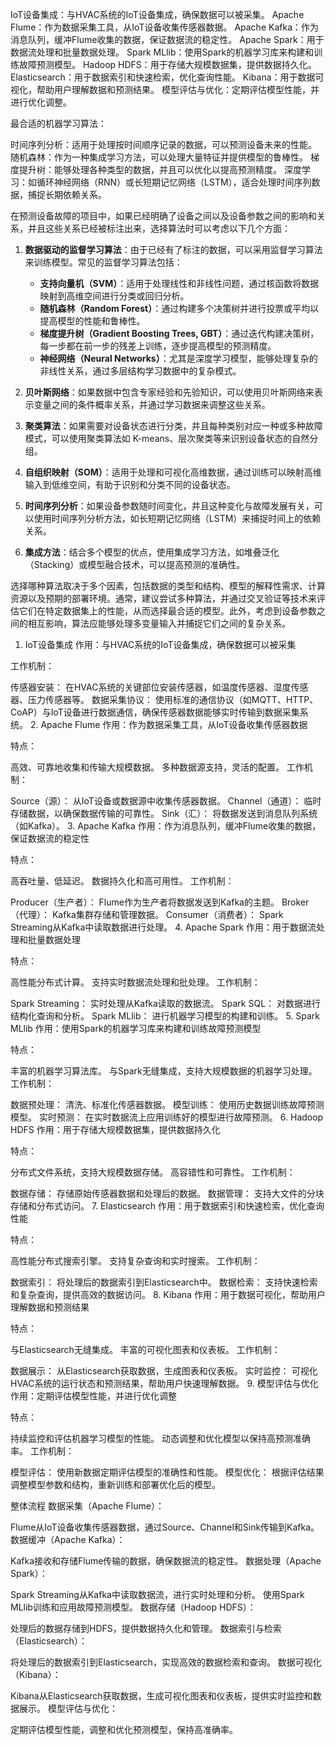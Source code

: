 IoT设备集成：与HVAC系统的IoT设备集成，确保数据可以被采集。
Apache Flume：作为数据采集工具，从IoT设备收集传感器数据。
Apache Kafka：作为消息队列，缓冲Flume收集的数据，保证数据流的稳定性。
Apache Spark：用于数据流处理和批量数据处理。
Spark MLlib：使用Spark的机器学习库来构建和训练故障预测模型。
Hadoop HDFS：用于存储大规模数据集，提供数据持久化。
Elasticsearch：用于数据索引和快速检索，优化查询性能。
Kibana：用于数据可视化，帮助用户理解数据和预测结果。
模型评估与优化：定期评估模型性能，并进行优化调整。

最合适的机器学习算法：

时间序列分析：适用于处理按时间顺序记录的数据，可以预测设备未来的性能。
随机森林：作为一种集成学习方法，可以处理大量特征并提供模型的鲁棒性。
梯度提升树：能够处理各种类型的数据，并且可以优化以提高预测精度。
深度学习：如循环神经网络（RNN）或长短期记忆网络（LSTM），适合处理时间序列数据，捕捉长期依赖关系。


在预测设备故障的项目中，如果已经明确了设备之间以及设备参数之间的影响和关系，并且这些关系已经被标注出来，选择算法时可以考虑以下几个方面：

1. **数据驱动的监督学习算法**：由于已经有了标注的数据，可以采用监督学习算法来训练模型。常见的监督学习算法包括：

   - **支持向量机（SVM）**：适用于处理线性和非线性问题，通过核函数将数据映射到高维空间进行分类或回归分析。
   - **随机森林（Random Forest）**：通过构建多个决策树并进行投票或平均以提高模型的性能和鲁棒性。
   - **梯度提升树（Gradient Boosting Trees, GBT）**：通过迭代构建决策树，每一步都在前一步的残差上训练，逐步提高模型的预测精度。
   - **神经网络（Neural Networks）**：尤其是深度学习模型，能够处理复杂的非线性关系，通过多层结构学习数据中的复杂模式。

2. **贝叶斯网络**：如果数据中包含专家经验和先验知识，可以使用贝叶斯网络来表示变量之间的条件概率关系，并通过学习数据来调整这些关系。

3. **聚类算法**：如果需要对设备状态进行分类，并且每种类别对应一种或多种故障模式，可以使用聚类算法如 K-means、层次聚类等来识别设备状态的自然分组。

4. **自组织映射（SOM）**：适用于处理和可视化高维数据，通过训练可以映射高维输入到低维空间，有助于识别和分类不同的设备状态。

5. **时间序列分析**：如果设备参数随时间变化，并且这种变化与故障发展有关，可以使用时间序列分析方法，如长短期记忆网络（LSTM）来捕捉时间上的依赖关系。

6. **集成方法**：结合多个模型的优点，使用集成学习方法，如堆叠泛化（Stacking）或模型融合技术，可以提高预测的准确性。

选择哪种算法取决于多个因素，包括数据的类型和结构、模型的解释性需求、计算资源以及预期的部署环境。通常，建议尝试多种算法，并通过交叉验证等技术来评估它们在特定数据集上的性能，从而选择最合适的模型。此外，考虑到设备参数之间的相互影响，算法应能够处理多变量输入并捕捉它们之间的复杂关系。



1. IoT设备集成
作用：与HVAC系统的IoT设备集成，确保数据可以被采集

工作机制：

传感器安装： 在HVAC系统的关键部位安装传感器，如温度传感器、湿度传感器、压力传感器等。
数据采集协议： 使用标准的通信协议（如MQTT、HTTP、CoAP）与IoT设备进行数据通信，确保传感器数据能够实时传输到数据采集系统。
2. Apache Flume
作用：作为数据采集工具，从IoT设备收集传感器数据

特点：

高效、可靠地收集和传输大规模数据。
多种数据源支持，灵活的配置。
工作机制：

Source（源）： 从IoT设备或数据源中收集传感器数据。
Channel（通道）： 临时存储数据，以确保数据传输的可靠性。
Sink（汇）： 将数据发送到消息队列系统（如Kafka）。
3. Apache Kafka
作用：作为消息队列，缓冲Flume收集的数据，保证数据流的稳定性

特点：

高吞吐量、低延迟。
数据持久化和高可用性。
工作机制：

Producer（生产者）： Flume作为生产者将数据发送到Kafka的主题。
Broker（代理）： Kafka集群存储和管理数据。
Consumer（消费者）： Spark Streaming从Kafka中读取数据进行处理。
4. Apache Spark
作用：用于数据流处理和批量数据处理

特点：

高性能分布式计算。
支持实时数据流处理和批处理。
工作机制：

Spark Streaming： 实时处理从Kafka读取的数据流。
Spark SQL： 对数据进行结构化查询和分析。
Spark MLlib： 进行机器学习模型的构建和训练。
5. Spark MLlib
作用：使用Spark的机器学习库来构建和训练故障预测模型

特点：

丰富的机器学习算法库。
与Spark无缝集成，支持大规模数据的机器学习处理。
工作机制：

数据预处理： 清洗、标准化传感器数据。
模型训练： 使用历史数据训练故障预测模型。
实时预测： 在实时数据流上应用训练好的模型进行故障预测。
6. Hadoop HDFS
作用：用于存储大规模数据集，提供数据持久化

特点：

分布式文件系统，支持大规模数据存储。
高容错性和可靠性。
工作机制：

数据存储： 存储原始传感器数据和处理后的数据。
数据管理： 支持大文件的分块存储和分布式访问。
7. Elasticsearch
作用：用于数据索引和快速检索，优化查询性能

特点：

高性能分布式搜索引擎。
支持复杂查询和实时搜索。
工作机制：

数据索引： 将处理后的数据索引到Elasticsearch中。
数据检索： 支持快速检索和复杂查询，提供高效的数据访问。
8. Kibana
作用：用于数据可视化，帮助用户理解数据和预测结果

特点：

与Elasticsearch无缝集成。
丰富的可视化图表和仪表板。
工作机制：

数据展示： 从Elasticsearch获取数据，生成图表和仪表板。
实时监控： 可视化HVAC系统的运行状态和预测结果，帮助用户快速理解数据。
9. 模型评估与优化
作用：定期评估模型性能，并进行优化调整

特点：

持续监控和评估机器学习模型的性能。
动态调整和优化模型以保持高预测准确率。
工作机制：

模型评估： 使用新数据定期评估模型的准确性和性能。
模型优化： 根据评估结果调整模型参数和结构，重新训练和部署优化后的模型。

整体流程
数据采集（Apache Flume）：

Flume从IoT设备收集传感器数据，通过Source、Channel和Sink传输到Kafka。
数据缓冲（Apache Kafka）：

Kafka接收和存储Flume传输的数据，确保数据流的稳定性。
数据处理（Apache Spark）：

Spark Streaming从Kafka中读取数据流，进行实时处理和分析。
使用Spark MLlib训练和应用故障预测模型。
数据存储（Hadoop HDFS）：

处理后的数据存储到HDFS，提供数据持久化和管理。
数据索引与检索（Elasticsearch）：

将处理后的数据索引到Elasticsearch，实现高效的数据检索和查询。
数据可视化（Kibana）：

Kibana从Elasticsearch获取数据，生成可视化图表和仪表板，提供实时监控和数据展示。
模型评估与优化：

定期评估模型性能，调整和优化预测模型，保持高准确率。